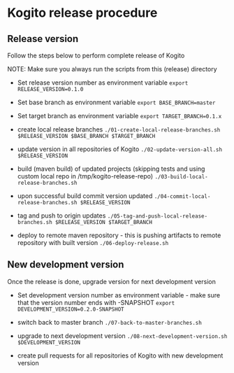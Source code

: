 # Kogito release procedure

## Release version

Follow the steps below to perform complete release of Kogito

NOTE: Make sure you always run the scripts from this (release) directory

* Set release version number as environment variable
`export RELEASE_VERSION=0.1.0`
* Set base branch as environment variable
`export BASE_BRANCH=master`
* Set target branch as environment variable
`export TARGET_BRANCH=0.1.x`

* create local release branches 
`./01-create-local-release-branches.sh $RELEASE_VERSION $BASE_BRANCH $TARGET_BRANCH`

* update version in all repositories of Kogito
`./02-update-version-all.sh $RELEASE_VERSION`

* build (maven build) of updated projects (skipping tests and using custom local repo in /tmp/kogito-release-repo)
`./03-build-local-release-branches.sh`

* upon successful build commit version updated
`./04-commit-local-release-branches.sh $RELEASE_VERSION`

* tag and push to origin updates
`./05-tag-and-push-local-release-branches.sh $RELEASE_VERSION $TARGET_BRANCH` 

* deploy to remote maven repository - this is pushing artifacts to remote repository with built version
`./06-deploy-release.sh`

## New development version

Once the release is done, upgrade version for next development version

* Set development version number as environment variable - make sure that the version number ends with -SNAPSHOT
`export DEVELOPMENT_VERSION=0.2.0-SNAPSHOT`

* switch back to master branch
`./07-back-to-master-branches.sh`

* upgrade to next development version
`./08-next-development-version.sh $DEVELOPMENT_VERSION`

* create pull requests for all repositories of Kogito with new development version 